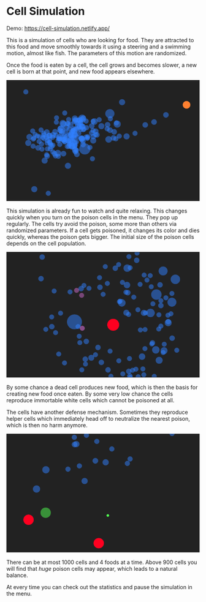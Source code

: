 # Cell Simulation

Demo: https://cell-simulation.netlify.app/

This is a simulation of cells who are looking for food. They are attracted to this food and move smoothly towards it using a steering and a swimming motion, almost like fish. The parameters of this motion are randomized.

Once the food is eaten by a cell, the cell grows and becomes slower, a new cell is born at that point, and new food appears elsewhere.

![Screenshot](./screenshot.png)

This simulation is already fun to watch and quite relaxing. This changes quickly when you turn on the poison cells in the menu. They pop up regularly. The cells try avoid the poison, some more than others via randomized parameters. If a cell gets poisoned, it changes its color and dies quickly, whereas the poison gets bigger. The initial size of the poison cells depends on the cell population.

![Screenshot](./screenshot2.png)

By some chance a dead cell produces new food, which is then the basis for creating new food once eaten. By some very low chance the cells reproduce immortable white cells which cannot be poisoned at all.

The cells have another defense mechanism. Sometimes they reproduce helper cells which immediately head off to neutralize the nearest poison, which is then no harm anymore.

![Screenshot](./screenshot3.png)

There can be at most 1000 cells and 4 foods at a time. Above 900 cells you will find that _huge_ poison cells may appear, which leads to a natural balance.

At every time you can check out the statistics and pause the simulation in the menu.
